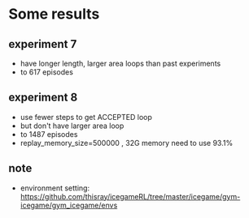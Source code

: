 
# Some results

## experiment 7

* have longer length, larger area loops than past experiments
* to 617 episodes

## experiment 8

* use fewer steps to get ACCEPTED loop
* but don't have larger area loop
* to 1487 episodes
* replay_memory_size=500000 , 32G memory need to use 93.1%

## note

* environment setting: https://github.com/thisray/icegameRL/tree/master/icegame/gym-icegame/gym_icegame/envs